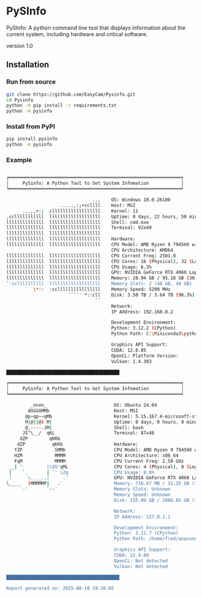 # PySInfo

PySInfo: A python command line tool that displays information about the current system, including hardware and critical software.

version 1.0

## Installation

### Run from source

```Bash
git clone https://github.com/EasyCam/Pysinfo.git
cd Pysinfo
python -m pip install -r requirements.txt
python -m pysinfo
```

### Install from PyPI

```Bash
pip install pysinfo
python -m pysinfo
```

### Example

```Bash

╒════════════════════════════════════════════════════════════════╕
│     PySinfo: A Python Tool to Get System Infomation            │
╘════════════════════════════════════════════════════════════════╛

                                ..,    OS: Windows 10.0.26100
                    ....,,:;+ccllll    Host: MSI
      ...,,+:;  cllllllllllllllllll    Kernel: 11
,cclllllllllll  lllllllllllllllllll    Uptime: 0 days, 22 hours, 50 minutes
llllllllllllll  lllllllllllllllllll    Shell: cmd.exe
llllllllllllll  lllllllllllllllllll    Terminal: 92x49
llllllllllllll  lllllllllllllllllll
llllllllllllll  lllllllllllllllllll    Hardware:
llllllllllllll  lllllllllllllllllll    CPU Model: AMD Ryzen 9 7945HX with Radeon Graphics
                                       CPU Architecture: AMD64
llllllllllllll  lllllllllllllllllll    CPU Current Freq: 2501.0
llllllllllllll  lllllllllllllllllll    CPU Cores: 16 (Physical), 32 (Logical)
llllllllllllll  lllllllllllllllllll    CPU Usage: 6.3%
llllllllllllll  lllllllllllllllllll    GPU: NVIDIA GeForce RTX 4060 Laptop GPU (8.00 GB)
llllllllllllll  lllllllllllllllllll    Memory: 28.94 GB / 95.18 GB (30.4%)
`'ccllllllllll  lllllllllllllllllll    Memory Slots: 2 (48 GB, 48 GB)
       `' \*::  :ccllllllllllllllll    Memory Speed: 5200 MHz
                       ````''*::cll    Disk: 3.50 TB / 3.64 TB (96.3%)
                                 ``
                                       Network:
                                       IP Address: 192.168.0.2

                                       Development Environment:
                                       Python: 3.12.2 (CPython)
                                       Python Path: C:\Miniconda3\python.exe

                                       Graphics API Support:
                                       CUDA: 12.6.85
                                       OpenCL: Platform Version:                            OpenCL 3.0 CUDA 12.8.51
                                       Vulkan: 1.4.303

██████████████████████████████████████████
```



```Bash
╒════════════════════════════════════════════════════════════════╕
│     PySinfo: A Python Tool to Get System Infomation            │
╘════════════════════════════════════════════════════════════════╛

         _nnnn_                         OS: Ubuntu 24.04
        dGGGGMMb                        Host: MSI
       @p~qp~~qMb                       Kernel: 5.15.167.4-microsoft-standard-WSL2
       M|@||@) M|                       Uptime: 0 days, 0 hours, 0 minutes
       @,----.JM|                       Shell: bash
      JS^\__/  qKL                      Terminal: 87x48
     dZP        qKRb
    dZP          qKKb                   Hardware:
   fZP            SMMb                  CPU Model: AMD Ryzen 9 7945HX with Radeon Graphics
   HZM            MMMM                  CPU Architecture: x86_64
   FqM            MMMM                  CPU Current Freq: 2.50 GHz
 __| ".        |\dS"qML                 CPU Cores: 4 (Physical), 8 (Logical)
 |    `.       | `' \Zq                 CPU Usage: 0.0%
_)      \.___.,|     .'                 GPU: NVIDIA GeForce RTX 4060 Laptop GPU (8.00 GB)
\____   )MMMMMP|   .'                   Memory: 716.67 MB / 31.35 GB (3.5%)
     `-'       `--'                     Memory Slots: Unknown
                                        Memory Speed: Unknown
                                        Disk: 155.09 GB / 1006.85 GB (16.2%)

                                        Network:
                                        IP Address: 127.0.1.1

                                        Development Environment:
                                        Python: 3.11.7 (CPython)
                                        Python Path: /home/fred/anaconda3/bin/python

                                        Graphics API Support:
                                        CUDA: 12.9.86
                                        OpenCL: Not detected
                                        Vulkan: Not detected

██████████████████████████████████████████

Report generated on: 2025-08-10 19:36:05
```